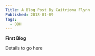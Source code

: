 ```yaml
---
Title: A Blog Post By Caitriona Flynn
Published: 2018-01-09
Tags: 
  - BBH
---
```


**First Blog**

Details to go here